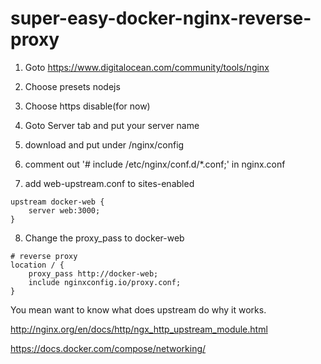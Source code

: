 # super-easy-docker-nginx-reverse-proxy

1. Goto https://www.digitalocean.com/community/tools/nginx

2. Choose presets nodejs

3. Choose https disable(for now) 

4. Goto Server tab and put your server name

5. download and put under /nginx/config

6. comment out '# include /etc/nginx/conf.d/*.conf;' in nginx.conf

7. add web-upstream.conf to sites-enabled

```
upstream docker-web {
    server web:3000;
}
```

8. Change the proxy_pass to docker-web

```
# reverse proxy
location / {
    proxy_pass http://docker-web;
    include nginxconfig.io/proxy.conf;
}
```

You mean want to know what does upstream do why it works.

http://nginx.org/en/docs/http/ngx_http_upstream_module.html

https://docs.docker.com/compose/networking/